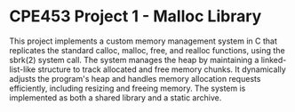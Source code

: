 # CPE453 Project 1 - Malloc Library

This project implements a custom memory management system in C that replicates the standard calloc, malloc, free, and realloc functions, using the sbrk(2) system call. The system manages the heap by maintaining a linked-list-like structure to track allocated and free memory chunks. It dynamically adjusts the program's heap and handles memory allocation requests efficiently, including resizing and freeing memory. The system is implemented as both a shared library and a static archive.

